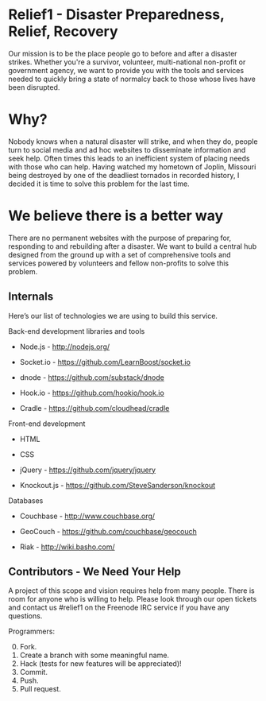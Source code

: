 # Relief1 - Disaster Preparedness, Relief, Recovery
Our mission is to be the place people go to before and after a disaster strikes. Whether you're a survivor, volunteer, multi-national non-profit or government agency, we want to provide you with the tools and services needed to quickly bring a state of normalcy back to those whose lives have been disrupted.


# Why?

Nobody knows when a natural disaster will strike, and when they do, people turn to social media and ad hoc websites to disseminate information and seek help. Often times this leads to an inefficient system of placing needs with those who can help. Having watched my hometown of Joplin, Missouri being destroyed by one of the deadliest tornados in recorded history, I decided it is time to solve this problem for the last time.

# We believe there is a better way

There are no permanent websites with the purpose of preparing for, responding to and rebuilding after a disaster. We want to build a central hub designed from the ground up with a set of comprehensive tools and services powered by volunteers and fellow non-profits to solve this problem.

## Internals
Here’s our list of technologies we are using to build this service.

Back-end development libraries and tools

* Node.js - http://nodejs.org/

* Socket.io - https://github.com/LearnBoost/socket.io

* dnode - https://github.com/substack/dnode

* Hook.io - https://github.com/hookio/hook.io
	
* Cradle - https://github.com/cloudhead/cradle


Front-end development

* HTML

* CSS 

* jQuery - https://github.com/jquery/jquery

* Knockout.js  - https://github.com/SteveSanderson/knockout

Databases

* Couchbase - http://www.couchbase.org/

* GeoCouch - https://github.com/couchbase/geocouch

* Riak - http://wiki.basho.com/


## Contributors - We Need Your Help

A project of this scope and vision requires help from many people. There is room for anyone who is willing to help.  Please look through our open tickets and contact us #relief1 on the Freenode IRC service if you have any questions. 

Programmers:

0. Fork.
1. Create a branch with some meaningful name.
2. Hack (tests for new features will be appreciated)!
3. Commit.
4. Push.
5. Pull request.
